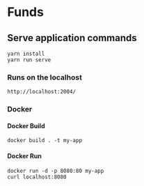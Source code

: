 # Funds

## Serve application commands
```
yarn install
yarn run serve
```

### Runs on the localhost
```
http://localhost:2004/
```

### Docker
#### Docker Build
```
docker build . -t my-app
```

#### Docker Run
```
docker run -d -p 8080:80 my-app
curl localhost:8080
```
